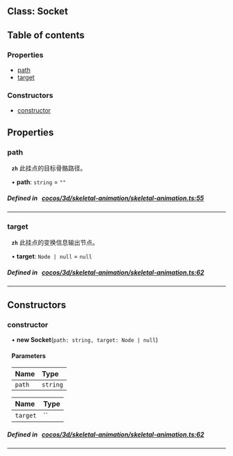 
## Class: Socket





<div class="table-of-content">
<h2>Table of contents</h2>


### Properties

- [ path](#path)
- [ target](#target)

### Constructors

- [ constructor](#constructor)
</div>

## Properties


### path
<div style="margin-left: 10px;">




**`zh`** 此挂点的目标骨骼路径。





•  **path**:
`string`  = `""`
</div>

##### Defined in &nbsp;   [cocos/3d/skeletal-animation/skeletal-animation.ts:55](https://github.com/cocos-creator/engine/blob/c7bf6b8a9/cocos/3d/skeletal-animation/skeletal-animation.ts#L55)&nbsp;


___


### target
<div style="margin-left: 10px;">




**`zh`** 此挂点的变换信息输出节点。





•  **target**:
`Node | null`  = `null`
</div>

##### Defined in &nbsp;   [cocos/3d/skeletal-animation/skeletal-animation.ts:62](https://github.com/cocos-creator/engine/blob/c7bf6b8a9/cocos/3d/skeletal-animation/skeletal-animation.ts#L62)&nbsp;


___

<!---->
## Constructors


### constructor
<div style="margin-left: 10px;">

• **new Socket**(`path: string, target: Node | null`)

#### Parameters
| Name | Type |
| :------ | :------ |
| `path` | `string` |





| Name | Type |
| :------ | :------ |
| `target` | `` |





</div>

##### Defined in &nbsp;   [cocos/3d/skeletal-animation/skeletal-animation.ts:62](https://github.com/cocos-creator/engine/blob/c7bf6b8a9/cocos/3d/skeletal-animation/skeletal-animation.ts#L62)&nbsp;


---

<!---->



